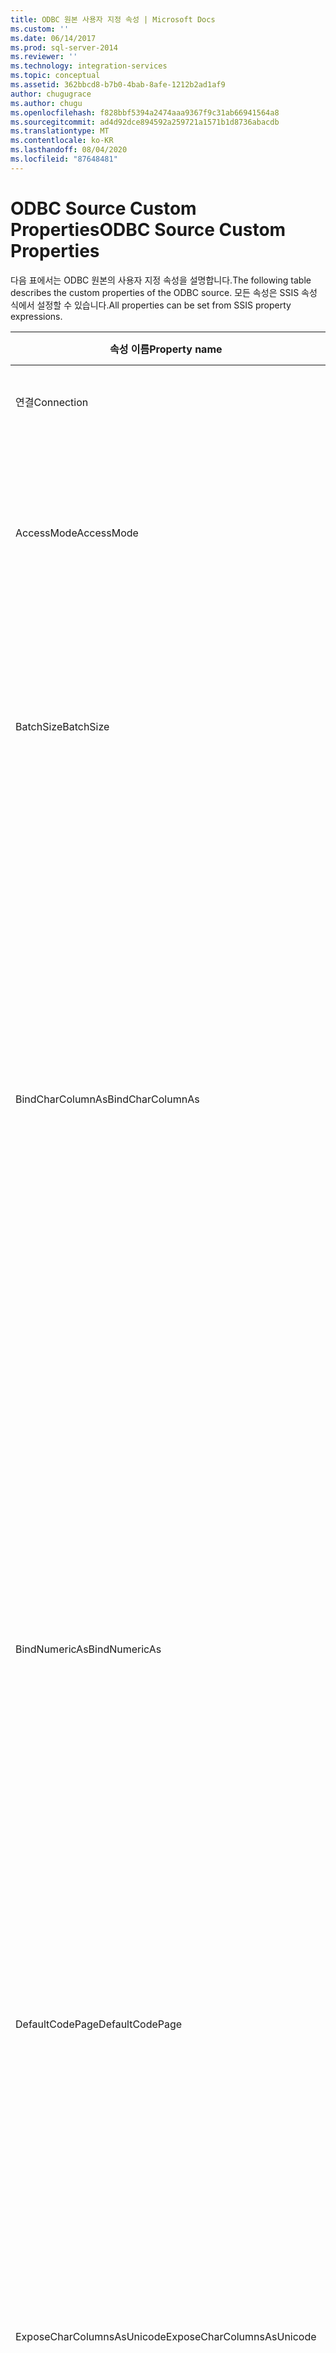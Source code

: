 ```yaml
---
title: ODBC 원본 사용자 지정 속성 | Microsoft Docs
ms.custom: ''
ms.date: 06/14/2017
ms.prod: sql-server-2014
ms.reviewer: ''
ms.technology: integration-services
ms.topic: conceptual
ms.assetid: 362bbcd8-b7b0-4bab-8afe-1212b2ad1af9
author: chugugrace
ms.author: chugu
ms.openlocfilehash: f828bbf5394a2474aaa9367f9c31ab66941564a8
ms.sourcegitcommit: ad4d92dce894592a259721a1571b1d8736abacdb
ms.translationtype: MT
ms.contentlocale: ko-KR
ms.lasthandoff: 08/04/2020
ms.locfileid: "87648481"
---
```

# <a name="odbc-source-custom-properties"></a><span data-ttu-id="5f7e1-102">ODBC Source Custom Properties</span><span class="sxs-lookup"><span data-stu-id="5f7e1-102">ODBC Source Custom Properties</span></span>
  <span data-ttu-id="5f7e1-103">다음 표에서는 ODBC 원본의 사용자 지정 속성을 설명합니다.</span><span class="sxs-lookup"><span data-stu-id="5f7e1-103">The following table describes the custom properties of the ODBC source.</span></span> <span data-ttu-id="5f7e1-104">모든 속성은 SSIS 속성 식에서 설정할 수 있습니다.</span><span class="sxs-lookup"><span data-stu-id="5f7e1-104">All properties can be set from SSIS property expressions.</span></span>  
  
|<span data-ttu-id="5f7e1-105">속성 이름</span><span class="sxs-lookup"><span data-stu-id="5f7e1-105">Property name</span></span>|<span data-ttu-id="5f7e1-106">데이터 형식</span><span class="sxs-lookup"><span data-stu-id="5f7e1-106">Data Type</span></span>|<span data-ttu-id="5f7e1-107">Description</span><span class="sxs-lookup"><span data-stu-id="5f7e1-107">Description</span></span>|  
|-------------------|---------------|-----------------|  
|<span data-ttu-id="5f7e1-108">연결</span><span class="sxs-lookup"><span data-stu-id="5f7e1-108">Connection</span></span>|<span data-ttu-id="5f7e1-109">ODBC 연결</span><span class="sxs-lookup"><span data-stu-id="5f7e1-109">ODBC Connection</span></span>|<span data-ttu-id="5f7e1-110">원본 데이터베이스에 액세스하기 위한 ODBC 연결입니다.</span><span class="sxs-lookup"><span data-stu-id="5f7e1-110">An ODBC connection to access the source database.</span></span>|  
|<span data-ttu-id="5f7e1-111">AccessMode</span><span class="sxs-lookup"><span data-stu-id="5f7e1-111">AccessMode</span></span>|<span data-ttu-id="5f7e1-112">Integer(열거형)</span><span class="sxs-lookup"><span data-stu-id="5f7e1-112">Integer (enumeration)</span></span>|<span data-ttu-id="5f7e1-113">데이터베이스에 액세스하는 데 사용되는 모드입니다.</span><span class="sxs-lookup"><span data-stu-id="5f7e1-113">The mode used to access the database.</span></span> <span data-ttu-id="5f7e1-114">가능한 값은 테이블 이름(0) 및 SQL 명령(1)입니다.</span><span class="sxs-lookup"><span data-stu-id="5f7e1-114">The possible values are Table Name (0) and SQL Command (1).</span></span><br /><br /> <span data-ttu-id="5f7e1-115">기본값은 테이블 이름(0)입니다.</span><span class="sxs-lookup"><span data-stu-id="5f7e1-115">The default is Table Name (0).</span></span>|  
|<span data-ttu-id="5f7e1-116">BatchSize</span><span class="sxs-lookup"><span data-stu-id="5f7e1-116">BatchSize</span></span>|<span data-ttu-id="5f7e1-117">정수</span><span class="sxs-lookup"><span data-stu-id="5f7e1-117">Integer</span></span>|<span data-ttu-id="5f7e1-118">대량 추출에 대한 일괄 처리 크기입니다.</span><span class="sxs-lookup"><span data-stu-id="5f7e1-118">The size of the batch for bulk extraction.</span></span> <span data-ttu-id="5f7e1-119">배열로 추출되는 레코드의 수입니다.</span><span class="sxs-lookup"><span data-stu-id="5f7e1-119">This is the number of records extracted as an array.</span></span> <span data-ttu-id="5f7e1-120">선택한 ODBC 공급자가 배열을 지원하지 않는 경우 일괄 처리 크기는 1입니다.</span><span class="sxs-lookup"><span data-stu-id="5f7e1-120">If the selected ODBC provider does not support arrays, the batch size is 1.</span></span>|  
|<span data-ttu-id="5f7e1-121">BindCharColumnAs</span><span class="sxs-lookup"><span data-stu-id="5f7e1-121">BindCharColumnAs</span></span>|<span data-ttu-id="5f7e1-122">Integer(열거형)</span><span class="sxs-lookup"><span data-stu-id="5f7e1-122">Integer (enumeration)</span></span>|<span data-ttu-id="5f7e1-123">이 속성은 ODBC 원본이 다중 바이트 문자열 형식(예: SQL_CHAR, SQL_VARCHAR 또는 SQL_LONGVARCHAR)이 포함된 열을 바인딩하는 방법을 결정합니다.</span><span class="sxs-lookup"><span data-stu-id="5f7e1-123">This property determines how the ODBC source binds columns with multiple-byte string types such as SQL_CHAR, SQL_VARCHAR, or SQL_LONGVARCHAR.</span></span><br /><br /> <span data-ttu-id="5f7e1-124">가능한 값은 열을 SQL_C_WCHAR로 바인딩하는 유니코드(0)와 열을 SQL_C_CHAR로 바인딩하는 ANSI(1)입니다.</span><span class="sxs-lookup"><span data-stu-id="5f7e1-124">The possible values are Unicode (0), which binds the columns as SQL_C_WCHAR, and ANSI (1), which binds the columns as SQL_C_CHAR).</span></span> <span data-ttu-id="5f7e1-125">기본값은 유니코드(0)입니다.</span><span class="sxs-lookup"><span data-stu-id="5f7e1-125">The default is Unicode (0).</span></span><br /><br /> <span data-ttu-id="5f7e1-126">**참고**: 이 속성은 **ODBC 원본 편집기**에서 사용할 수 없지만 **고급 편집기**를 사용하여 설정할 수 있습니다.</span><span class="sxs-lookup"><span data-stu-id="5f7e1-126">**Note**: This property is not available in the **ODBC Source Editor**, but can be set by using the **Advanced Editor**.</span></span>|  
|<span data-ttu-id="5f7e1-127">BindNumericAs</span><span class="sxs-lookup"><span data-stu-id="5f7e1-127">BindNumericAs</span></span>|<span data-ttu-id="5f7e1-128">Integer(열거형)</span><span class="sxs-lookup"><span data-stu-id="5f7e1-128">Integer (enumeration)</span></span>|<span data-ttu-id="5f7e1-129">이 속성은 ODBC 원본이 데이터 형식이 SQL_TYPE_NUMERIC 및 SQL_TYPE_DECIMAL인 숫자 데이터가 포함된 열을 바인딩하는 방법을 결정합니다.</span><span class="sxs-lookup"><span data-stu-id="5f7e1-129">This property determines how the ODBC source binds columns with numeric data with data types SQL_TYPE_NUMERIC and SQL_TYPE_DECIMAL.</span></span><br /><br /> <span data-ttu-id="5f7e1-130">가능한 옵션은 열을 SQL_C_CHAR로 바인딩하는 Char(0)과 열을 SQL_C_NUMERIC으로 바인딩하는 숫자(1)입니다.</span><span class="sxs-lookup"><span data-stu-id="5f7e1-130">The possible options are Char (0), which binds the columns as SQL_C_CHAR and Numeric (1), which binds the columns as SQL_C_NUMERIC.</span></span> <span data-ttu-id="5f7e1-131">기본값은 Char(0)입니다.</span><span class="sxs-lookup"><span data-stu-id="5f7e1-131">The default value is Char (0).</span></span><br /><br /> <span data-ttu-id="5f7e1-132">**참고**: 이 속성은 **ODBC 원본 편집기**에서 사용할 수 없지만 **고급 편집기**를 사용하여 설정할 수 있습니다.</span><span class="sxs-lookup"><span data-stu-id="5f7e1-132">**Note**: This property is not available in the **ODBC Source Editor**, but can be set by using the **Advanced Editor**.</span></span>|  
|<span data-ttu-id="5f7e1-133">DefaultCodePage</span><span class="sxs-lookup"><span data-stu-id="5f7e1-133">DefaultCodePage</span></span>|<span data-ttu-id="5f7e1-134">정수</span><span class="sxs-lookup"><span data-stu-id="5f7e1-134">Integer</span></span>|<span data-ttu-id="5f7e1-135">문자열 출력 열에 사용할 코드 페이지입니다.</span><span class="sxs-lookup"><span data-stu-id="5f7e1-135">The code page to use for string output columns.</span></span><br /><br /> <span data-ttu-id="5f7e1-136">**참고**: 이 속성은 **ODBC 원본 편집기**에서 사용할 수 없지만 **고급 편집기**를 사용하여 설정할 수 있습니다.</span><span class="sxs-lookup"><span data-stu-id="5f7e1-136">**Note**: This property is not available in the **ODBC Source Editor**, but can be set by using the **Advanced Editor**.</span></span>|  
|<span data-ttu-id="5f7e1-137">ExposeCharColumnsAsUnicode</span><span class="sxs-lookup"><span data-stu-id="5f7e1-137">ExposeCharColumnsAsUnicode</span></span>|<span data-ttu-id="5f7e1-138">부울</span><span class="sxs-lookup"><span data-stu-id="5f7e1-138">Boolean</span></span>|<span data-ttu-id="5f7e1-139">이 속성은 구성 요소가 CHAR 열을 표시하는 방법을 결정합니다.</span><span class="sxs-lookup"><span data-stu-id="5f7e1-139">This property determines how the component exposes CHAR columns.</span></span> <span data-ttu-id="5f7e1-140">기본값은 CHAR 열이 멀티바이트 문자열(DT_STR)로 표시됨을 나타내는 False입니다.</span><span class="sxs-lookup"><span data-stu-id="5f7e1-140">The default value is False, which indicates that CHAR columns are exposed as multi-byte strings (DT_STR).</span></span> <span data-ttu-id="5f7e1-141">True이면 CHAR 열이 와이드 문자열(DT_WSTR)로 표시됩니다.</span><span class="sxs-lookup"><span data-stu-id="5f7e1-141">If True, CHAR columns are exposed as wide strings (DT_WSTR).</span></span><br /><br /> <span data-ttu-id="5f7e1-142">**참고**: 이 속성은 **ODBC 원본 편집기**에서 사용할 수 없지만 **고급 편집기**를 사용하여 설정할 수 있습니다.</span><span class="sxs-lookup"><span data-stu-id="5f7e1-142">**Note**: This property is not available in the **ODBC Source Editor**, but can be set by using the **Advanced Editor**.</span></span>|  
|<span data-ttu-id="5f7e1-143">FetchMethod</span><span class="sxs-lookup"><span data-stu-id="5f7e1-143">FetchMethod</span></span>|<span data-ttu-id="5f7e1-144">Integer(열거형)</span><span class="sxs-lookup"><span data-stu-id="5f7e1-144">Integer (enumeration)</span></span>|<span data-ttu-id="5f7e1-145">데이터를 가져오는 데 사용되는 메서드입니다.</span><span class="sxs-lookup"><span data-stu-id="5f7e1-145">The method used for getting the data.</span></span> <span data-ttu-id="5f7e1-146">가능한 옵션은 행 단위(0) 및 일괄 처리(1)입니다.</span><span class="sxs-lookup"><span data-stu-id="5f7e1-146">The possible options are Row by row (0) and Batch (1).</span></span> <span data-ttu-id="5f7e1-147">기본값은 일괄 처리(1)입니다.</span><span class="sxs-lookup"><span data-stu-id="5f7e1-147">The default value is Batch (1).</span></span><br /><br /> <span data-ttu-id="5f7e1-148">이러한 옵션에 대한 자세한 내용은 [ODBC Source](odbc-source.md)를 참조하세요.</span><span class="sxs-lookup"><span data-stu-id="5f7e1-148">For more information about these options, see [ODBC Source](odbc-source.md).</span></span><br /><br /> <span data-ttu-id="5f7e1-149">**참고**: 이 속성은 **ODBC 원본 편집기**에서 사용할 수 없지만 **고급 편집기**를 사용하여 설정할 수 있습니다.</span><span class="sxs-lookup"><span data-stu-id="5f7e1-149">**Note**: This property is not available in the **ODBC Source Editor**, but can be set by using the **Advanced Editor**.</span></span>|  
|<span data-ttu-id="5f7e1-150">SqlCommand</span><span class="sxs-lookup"><span data-stu-id="5f7e1-150">SqlCommand</span></span>|<span data-ttu-id="5f7e1-151">String</span><span class="sxs-lookup"><span data-stu-id="5f7e1-151">String</span></span>|<span data-ttu-id="5f7e1-152">AccessMode가 SQL 명령으로 설정될 때 실행할 SQL 명령입니다.</span><span class="sxs-lookup"><span data-stu-id="5f7e1-152">The SQL command to be executed when AccessMode is set to SQL Command.</span></span>|  
|<span data-ttu-id="5f7e1-153">StatementTimeout</span><span class="sxs-lookup"><span data-stu-id="5f7e1-153">StatementTimeout</span></span>|<span data-ttu-id="5f7e1-154">정수</span><span class="sxs-lookup"><span data-stu-id="5f7e1-154">Integer</span></span>|<span data-ttu-id="5f7e1-155">오류가 발생하여 애플리케이션으로 반환되기 전에 SQL 문이 실행되기를 기다릴 시간(초)입니다.</span><span class="sxs-lookup"><span data-stu-id="5f7e1-155">The number of seconds to wait for an SQL statement to execute before returning, with an error, to the application.</span></span> <span data-ttu-id="5f7e1-156">기본값은 0입니다.</span><span class="sxs-lookup"><span data-stu-id="5f7e1-156">The default value is 0.</span></span> <span data-ttu-id="5f7e1-157">값 0은 시스템에 제한 시간이 없음을 나타냅니다.</span><span class="sxs-lookup"><span data-stu-id="5f7e1-157">A value of 0 indicates that the system does not time out.</span></span>|  
|<span data-ttu-id="5f7e1-158">TableName</span><span class="sxs-lookup"><span data-stu-id="5f7e1-158">TableName</span></span>|<span data-ttu-id="5f7e1-159">String</span><span class="sxs-lookup"><span data-stu-id="5f7e1-159">String</span></span>|<span data-ttu-id="5f7e1-160">AccessMode가 테이블 이름으로 설정될 때 사용되는 데이터가 포함된 테이블의 이름입니다.</span><span class="sxs-lookup"><span data-stu-id="5f7e1-160">The name of the table with the data that is being used when AccessMode is set to Table Name.</span></span>|  
|<span data-ttu-id="5f7e1-161">LobChunckSize</span><span class="sxs-lookup"><span data-stu-id="5f7e1-161">LobChunckSize</span></span>|<span data-ttu-id="5f7e1-162">정수</span><span class="sxs-lookup"><span data-stu-id="5f7e1-162">Integer</span></span>|<span data-ttu-id="5f7e1-163">LOB 열에 대한 청크 크기 할당입니다.</span><span class="sxs-lookup"><span data-stu-id="5f7e1-163">The chunk size allocation for LOB columns.</span></span>|  
||||  
  
## <a name="see-also"></a><span data-ttu-id="5f7e1-164">참고 항목</span><span class="sxs-lookup"><span data-stu-id="5f7e1-164">See Also</span></span>  
 <span data-ttu-id="5f7e1-165">[ODBC Source](odbc-source.md) </span><span class="sxs-lookup"><span data-stu-id="5f7e1-165">[ODBC Source](odbc-source.md) </span></span>  
 [<span data-ttu-id="5f7e1-166">ODBC 원본 편집기&#40;연결 관리자 페이지&#41;</span><span class="sxs-lookup"><span data-stu-id="5f7e1-166">ODBC Source Editor &#40;Connection Manager Page&#41;</span></span>](../odbc-source-editor-connection-manager-page.md)  
  
  
